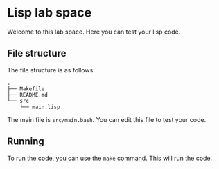 # Lisp lab space
Welcome to this lab space. Here you can test your lisp code.

## File structure
The file structure is as follows:
```
.
├── Makefile
├── README.md
└── src
    └── main.lisp
```

The main file is `src/main.bash`. You can edit this file to test your code.

## Running
To run the code, you can use the `make` command. This will run the code.
